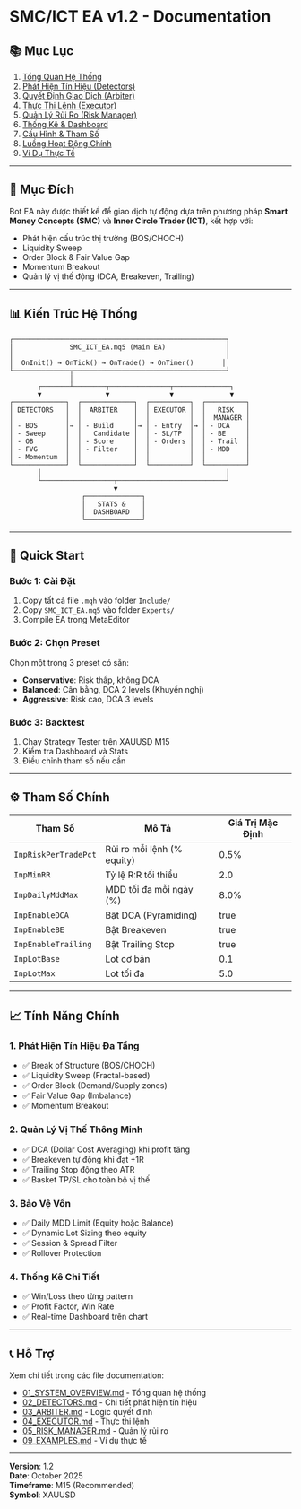 # SMC/ICT EA v1.2 - Documentation

## 📚 Mục Lục

1. [Tổng Quan Hệ Thống](01_SYSTEM_OVERVIEW.md)
2. [Phát Hiện Tín Hiệu (Detectors)](02_DETECTORS.md)
3. [Quyết Định Giao Dịch (Arbiter)](03_ARBITER.md)
4. [Thực Thi Lệnh (Executor)](04_EXECUTOR.md)
5. [Quản Lý Rủi Ro (Risk Manager)](05_RISK_MANAGER.md)
6. [Thống Kê & Dashboard](06_STATS_DASHBOARD.md)
7. [Cấu Hình & Tham Số](07_CONFIGURATION.md)
8. [Luồng Hoạt Động Chính](08_MAIN_FLOW.md)
9. [Ví Dụ Thực Tế](09_EXAMPLES.md)

---

## 🎯 Mục Đích

Bot EA này được thiết kế để giao dịch tự động dựa trên phương pháp **Smart Money Concepts (SMC)** và **Inner Circle Trader (ICT)**, kết hợp với:
- Phát hiện cấu trúc thị trường (BOS/CHOCH)
- Liquidity Sweep
- Order Block & Fair Value Gap
- Momentum Breakout
- Quản lý vị thế động (DCA, Breakeven, Trailing)

---

## 📊 Kiến Trúc Hệ Thống

```
┌─────────────────────────────────────────────────────┐
│              SMC_ICT_EA.mq5 (Main EA)               │
│                                                     │
│  OnInit() → OnTick() → OnTrade() → OnTimer()       │
└──────────────┬──────────────────────────────────────┘
               │
       ┌───────┴────────┬───────────────┬──────────────┐
       ▼                ▼               ▼              ▼
┌─────────────┐  ┌─────────────┐  ┌──────────┐  ┌──────────┐
│ DETECTORS   │  │  ARBITER    │  │ EXECUTOR │  │   RISK   │
│             │  │             │  │          │  │  MANAGER │
│ - BOS       │→ │ - Build     │→ │ - Entry  │→ │ - DCA    │
│ - Sweep     │  │   Candidate │  │ - SL/TP  │  │ - BE     │
│ - OB        │  │ - Score     │  │ - Orders │  │ - Trail  │
│ - FVG       │  │ - Filter    │  │          │  │ - MDD    │
│ - Momentum  │  │             │  │          │  │          │
└─────────────┘  └─────────────┘  └──────────┘  └──────────┘
       │                                              │
       └──────────────────┬───────────────────────────┘
                          ▼
                  ┌──────────────┐
                  │   STATS &    │
                  │  DASHBOARD   │
                  └──────────────┘
```

---

## 🚀 Quick Start

### Bước 1: Cài Đặt
1. Copy tất cả file `.mqh` vào folder `Include/`
2. Copy `SMC_ICT_EA.mq5` vào folder `Experts/`
3. Compile EA trong MetaEditor

### Bước 2: Chọn Preset
Chọn một trong 3 preset có sẵn:
- **Conservative**: Risk thấp, không DCA
- **Balanced**: Cân bằng, DCA 2 levels (Khuyến nghị)
- **Aggressive**: Risk cao, DCA 3 levels

### Bước 3: Backtest
1. Chạy Strategy Tester trên XAUUSD M15
2. Kiểm tra Dashboard và Stats
3. Điều chỉnh tham số nếu cần

---

## ⚙️ Tham Số Chính

| Tham Số | Mô Tả | Giá Trị Mặc Định |
|---------|-------|------------------|
| `InpRiskPerTradePct` | Rủi ro mỗi lệnh (% equity) | 0.5% |
| `InpMinRR` | Tỷ lệ R:R tối thiểu | 2.0 |
| `InpDailyMddMax` | MDD tối đa mỗi ngày (%) | 8.0% |
| `InpEnableDCA` | Bật DCA (Pyramiding) | true |
| `InpEnableBE` | Bật Breakeven | true |
| `InpEnableTrailing` | Bật Trailing Stop | true |
| `InpLotBase` | Lot cơ bản | 0.1 |
| `InpLotMax` | Lot tối đa | 5.0 |

---

## 📈 Tính Năng Chính

### 1. Phát Hiện Tín Hiệu Đa Tầng
- ✅ Break of Structure (BOS/CHOCH)
- ✅ Liquidity Sweep (Fractal-based)
- ✅ Order Block (Demand/Supply zones)
- ✅ Fair Value Gap (Imbalance)
- ✅ Momentum Breakout

### 2. Quản Lý Vị Thế Thông Minh
- ✅ DCA (Dollar Cost Averaging) khi profit tăng
- ✅ Breakeven tự động khi đạt +1R
- ✅ Trailing Stop động theo ATR
- ✅ Basket TP/SL cho toàn bộ vị thế

### 3. Bảo Vệ Vốn
- ✅ Daily MDD Limit (Equity hoặc Balance)
- ✅ Dynamic Lot Sizing theo equity
- ✅ Session & Spread Filter
- ✅ Rollover Protection

### 4. Thống Kê Chi Tiết
- ✅ Win/Loss theo từng pattern
- ✅ Profit Factor, Win Rate
- ✅ Real-time Dashboard trên chart

---

## 📞 Hỗ Trợ

Xem chi tiết trong các file documentation:
- [01_SYSTEM_OVERVIEW.md](01_SYSTEM_OVERVIEW.md) - Tổng quan hệ thống
- [02_DETECTORS.md](02_DETECTORS.md) - Chi tiết phát hiện tín hiệu
- [03_ARBITER.md](03_ARBITER.md) - Logic quyết định
- [04_EXECUTOR.md](04_EXECUTOR.md) - Thực thi lệnh
- [05_RISK_MANAGER.md](05_RISK_MANAGER.md) - Quản lý rủi ro
- [09_EXAMPLES.md](09_EXAMPLES.md) - Ví dụ thực tế

---

**Version**: 1.2  
**Date**: October 2025  
**Timeframe**: M15 (Recommended)  
**Symbol**: XAUUSD

